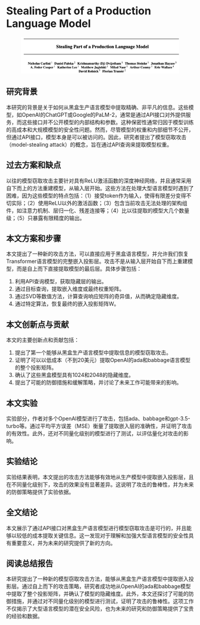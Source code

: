 # Stealing Part of a Production Language Model

<figure><img src="../.gitbook/assets/image (2) (1) (1) (1) (1) (1) (1) (1) (1) (1) (1) (1) (1) (1) (1) (1) (1).png" alt=""><figcaption></figcaption></figure>

## 研究背景

本研究的背景是关于如何从黑盒生产语言模型中提取精确、非平凡的信息。这些模型，如OpenAI的ChatGPT或Google的PaLM-2，通常是通过API接口对外提供服务，而这些接口并不公开模型的内部结构和参数。这种保密性通常归因于模型训练的高成本和大规模模型的安全性问题。然而，尽管模型的权重和内部细节不公开，但通过API接口，模型本身是可以被访问的。因此，研究者提出了模型窃取攻击（model-stealing attack）的概念，旨在通过API查询来提取模型权重。

## 过去方案和缺点

以往的模型窃取攻击主要针对具有ReLU激活函数的深度神经网络，并且通常采用自下而上的方法重建模型，从输入层开始。这些方法在处理大型语言模型时遇到了困难，因为这些模型的特点包括：（1）接受token作为输入，使得有限差分变得不切实际；（2）使用ReLU以外的激活函数；（3）包含当前攻击无法处理的架构组件，如注意力机制、层归一化、残差连接等；（4）比以往提取的模型大几个数量级；（5）只暴露有限精度的输出。

## 本文方案和步骤

本文提出了一种新的攻击方法，可以直接应用于黑盒语言模型，并允许我们恢复Transformer语言模型的完整嵌入投影层。攻击不是从输入层开始自下而上重建模型，而是自上而下直接提取模型的最后层。具体步骤包括：

1. 利用API查询模型，获取隐藏层的输出。
2. 通过目标查询，提取嵌入维度或最终权重矩阵。
3. 通过SVD等数值方法，计算查询响应矩阵的奇异值，从而确定隐藏维度。
4. 通过特定算法，恢复最终的嵌入投影矩阵W。

## 本文创新点与贡献

本文的主要创新点和贡献包括：

1. 提出了第一个能够从黑盒生产语言模型中提取信息的模型窃取攻击。
2. 证明了可以以低成本（不到20美元）提取OpenAI的ada和babbage语言模型的整个投影矩阵。
3. 确认了这些黑盒模型具有1024和2048的隐藏维度。
4. 提出了可能的防御措施和缓解策略，并讨论了未来工作可能带来的影响。

## 本文实验

实验部分，作者对多个OpenAI模型进行了攻击，包括ada、babbage和gpt-3.5-turbo等。通过平均平方误差（MSE）衡量了提取嵌入层的准确性，并证明了攻击的有效性。此外，还对不同量化级别的模型进行了测试，以评估量化对攻击的影响。

## 实验结论

实验结果表明，本文提出的攻击方法能够有效地从生产模型中提取嵌入投影层，且在不同量化级别下，攻击的效果没有显著差异。这说明了攻击的鲁棒性，并为未来的防御策略提供了实验依据。

## 全文结论

本文展示了通过API接口对黑盒生产语言模型进行模型窃取攻击是可行的，并且能够以较低的成本提取关键信息。这一发现对于理解和加强大型语言模型的安全性具有重要意义，并为未来的研究提供了新的方向。

## 阅读总结报告

本研究提出了一种新的模型窃取攻击方法，能够从黑盒生产语言模型中提取嵌入投影层。通过自上而下的攻击策略，研究者成功地从OpenAI的ada和babbage模型中提取了整个投影矩阵，并确认了模型的隐藏维度。此外，本文还探讨了可能的防御措施，并通过对不同量化级别的模型进行测试，证明了攻击的鲁棒性。这项工作不仅揭示了大型语言模型的潜在安全风险，也为未来的研究和防御策略提供了宝贵的经验和数据。
